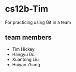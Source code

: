 # cs12b-Tim
For practicing using Git in a team

## team members
* Tim Hickey
* Hangyu Du
* Xuantong Liu
* Huiyan Zhang
